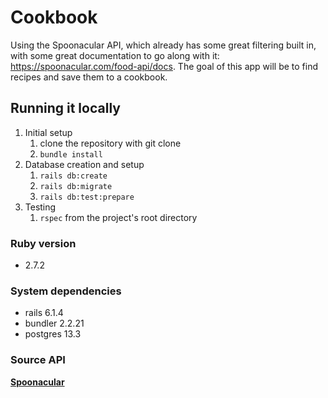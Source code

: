 # Cookbook
Using the Spoonacular API, which already has some great filtering built in, with some great documentation to go along with it: https://spoonacular.com/food-api/docs. The goal of this app will be to find recipes and save them to a cookbook.

## Running it locally
1. Initial setup
    1. clone the repository with git clone
    2. <code>bundle install</code>
2. Database creation and setup
    1. <code>rails db:create</code>
    2. <code>rails db:migrate</code>
    3. <code>rails db:test:prepare</code>
3. Testing
    1. <code>rspec</code> from the project's root directory


### Ruby version
- 2.7.2

### System dependencies
- rails 6.1.4
- bundler 2.2.21
- postgres 13.3

### Source API
**[Spoonacular](https://spoonacular.com/food-api/)**
